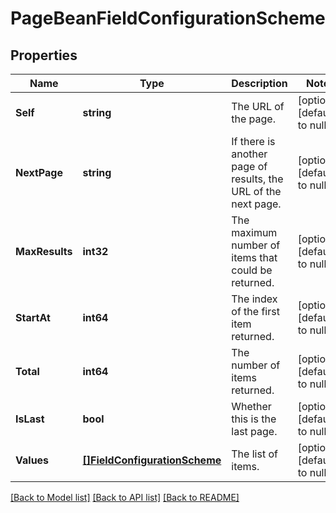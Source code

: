 # PageBeanFieldConfigurationScheme

## Properties
Name | Type | Description | Notes
------------ | ------------- | ------------- | -------------
**Self** | **string** | The URL of the page. | [optional] [default to null]
**NextPage** | **string** | If there is another page of results, the URL of the next page. | [optional] [default to null]
**MaxResults** | **int32** | The maximum number of items that could be returned. | [optional] [default to null]
**StartAt** | **int64** | The index of the first item returned. | [optional] [default to null]
**Total** | **int64** | The number of items returned. | [optional] [default to null]
**IsLast** | **bool** | Whether this is the last page. | [optional] [default to null]
**Values** | [**[]FieldConfigurationScheme**](FieldConfigurationScheme.md) | The list of items. | [optional] [default to null]

[[Back to Model list]](../README.md#documentation-for-models) [[Back to API list]](../README.md#documentation-for-api-endpoints) [[Back to README]](../README.md)

